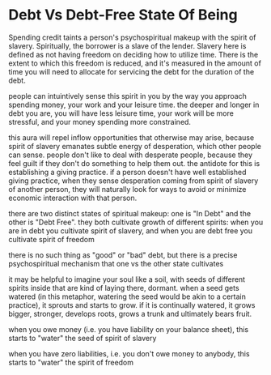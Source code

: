 # Debt Vs Debt-Free State Of Being

Spending credit taints a person's psychospiritual makeup with the spirit of slavery. Spiritually, the borrower is a slave of the lender. Slavery here is defined as not having freedom on deciding how to utilize time. There is the extent to which this freedom is reduced, and it's measured in the amount of time you will need to allocate for servicing the debt for the duration of the debt.&#x20;

people can intuintively sense this spirit in you by the way you approach spending money, your work and your leisure time. the deeper and longer in debt you are, you will have less leisure time, your work will be more stressful, and your money spending more constrained.&#x20;

this aura will repel inflow opportunities that otherwise may arise, because spirit of slavery emanates subtle energy of desperation, which other people can sense. people don't like to deal with desperate people, because they feel guilt if they don't do something to help them out. the antidote for this is establishing a giving practice. if a person doesn't have well established giving practice, when they sense desperation coming from spirit of slavery of another person, they will naturally look for ways to avoid or minimize economic interaction with that person.

there are two distinct states of spiritual makeup: one is "In Debt" and the other is "Debt Free". they both cultivate growth of different spirits: when you are in debt you cultivate spirit of slavery, and when you are debt free you cultivate spirit of freedom

there is no such thing as "good" or "bad" debt, but there is a precise psychospiritual mechanism that one vs the other state cultivates

it may be helpful to imagine your soul like a soil, with seeds of different spirits inside that are kind of laying there, dormant. when a seed gets watered (in this metaphor, watering the seed would be akin to a certain practice), it sprouts and starts to grow. if it is continually watered, it grows bigger, stronger, develops roots, grows a trunk and ultimately bears fruit.

when you owe money (i.e. you have liability on your balance sheet), this starts to "water" the seed of spirit of slavery

when you have zero liabilities, i.e. you don't owe money to anybody, this starts to "water" the spirit of freedom
